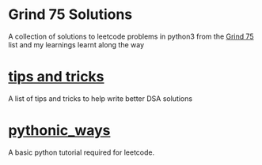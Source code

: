 # Grind 75 Solutions
A collection of solutions to leetcode problems in python3 from the [Grind 75](https://www.techinterviewhandbook.org/grind75) list and my learnings learnt along the way

# [tips and tricks](src/tools/tips.md)
A list of tips and tricks to help write better DSA solutions

# [pythonic_ways](src/tools/pythonic_ways.py)
A basic python tutorial required for leetcode.
